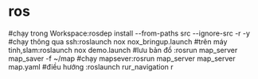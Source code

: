# ros
#chạy trong Workspace:rosdep install --from-paths src --ignore-src -r -y
#chạy thông qua ssh:roslaunch nox nox_bringup.launch
#trên máy tinh,slam:roslaunch nox demo.launch
#lưu bản đồ :rosrun map_server map_saver -f ~/map
#chạy mapsever:rosrun map_server map_server map.yaml
#điều hướng :roslaunch rur_navigation r
